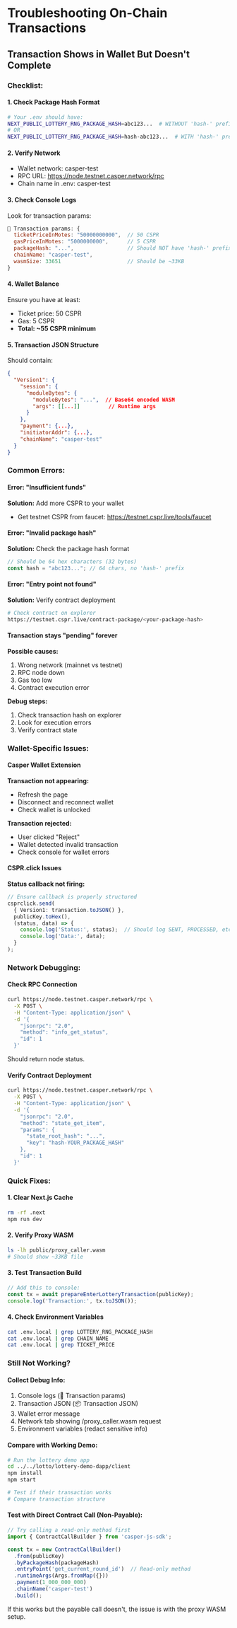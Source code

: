 # Troubleshooting On-Chain Transactions

## Transaction Shows in Wallet But Doesn't Complete

### Checklist:

#### 1. Check Package Hash Format
```bash
# Your .env should have:
NEXT_PUBLIC_LOTTERY_RNG_PACKAGE_HASH=abc123...  # WITHOUT 'hash-' prefix
# OR
NEXT_PUBLIC_LOTTERY_RNG_PACKAGE_HASH=hash-abc123...  # WITH 'hash-' prefix (code removes it)
```

#### 2. Verify Network
- Wallet network: casper-test
- RPC URL: https://node.testnet.casper.network/rpc
- Chain name in .env: casper-test

#### 3. Check Console Logs
Look for transaction params:
```javascript
🔧 Transaction params: {
  ticketPriceInMotes: "50000000000",  // 50 CSPR
  gasPriceInMotes: "5000000000",      // 5 CSPR
  packageHash: "...",                 // Should NOT have 'hash-' prefix
  chainName: "casper-test",
  wasmSize: 33651                     // Should be ~33KB
}
```

#### 4. Wallet Balance
Ensure you have at least:
- Ticket price: 50 CSPR
- Gas: 5 CSPR
- **Total: ~55 CSPR minimum**

#### 5. Transaction JSON Structure
Should contain:
```json
{
  "Version1": {
    "session": {
      "moduleBytes": {
        "moduleBytes": "...",  // Base64 encoded WASM
        "args": [[...]]         // Runtime args
      }
    },
    "payment": {...},
    "initiatorAddr": {...},
    "chainName": "casper-test"
  }
}
```

### Common Errors:

#### Error: "Insufficient funds"
**Solution:** Add more CSPR to your wallet
- Get testnet CSPR from faucet: https://testnet.cspr.live/tools/faucet

#### Error: "Invalid package hash"
**Solution:** Check the package hash format
```typescript
// Should be 64 hex characters (32 bytes)
const hash = "abc123..."; // 64 chars, no 'hash-' prefix
```

#### Error: "Entry point not found"
**Solution:** Verify contract deployment
```bash
# Check contract on explorer
https://testnet.cspr.live/contract-package/<your-package-hash>
```

#### Transaction stays "pending" forever
**Possible causes:**
1. Wrong network (mainnet vs testnet)
2. RPC node down
3. Gas too low
4. Contract execution error

**Debug steps:**
1. Check transaction hash on explorer
2. Look for execution errors
3. Verify contract state

### Wallet-Specific Issues:

#### Casper Wallet Extension

**Transaction not appearing:**
- Refresh the page
- Disconnect and reconnect wallet
- Check wallet is unlocked

**Transaction rejected:**
- User clicked "Reject"
- Wallet detected invalid transaction
- Check console for wallet errors

#### CSPR.click Issues

**Status callback not firing:**
```typescript
// Ensure callback is properly structured
csprclick.send(
  { Version1: transaction.toJSON() },
  publicKey.toHex(),
  (status, data) => {
    console.log('Status:', status);  // Should log SENT, PROCESSED, etc.
    console.log('Data:', data);
  }
);
```

### Network Debugging:

#### Check RPC Connection
```bash
curl https://node.testnet.casper.network/rpc \
  -X POST \
  -H "Content-Type: application/json" \
  -d '{
    "jsonrpc": "2.0",
    "method": "info_get_status",
    "id": 1
  }'
```

Should return node status.

#### Verify Contract Deployment
```bash
curl https://node.testnet.casper.network/rpc \
  -X POST \
  -H "Content-Type: application/json" \
  -d '{
    "jsonrpc": "2.0",
    "method": "state_get_item",
    "params": {
      "state_root_hash": "...",
      "key": "hash-YOUR_PACKAGE_HASH"
    },
    "id": 1
  }'
```

### Quick Fixes:

#### 1. Clear Next.js Cache
```bash
rm -rf .next
npm run dev
```

#### 2. Verify Proxy WASM
```bash
ls -lh public/proxy_caller.wasm
# Should show ~33KB file
```

#### 3. Test Transaction Build
```typescript
// Add this to console:
const tx = await prepareEnterLotteryTransaction(publicKey);
console.log('Transaction:', tx.toJSON());
```

#### 4. Check Environment Variables
```bash
cat .env.local | grep LOTTERY_RNG_PACKAGE_HASH
cat .env.local | grep CHAIN_NAME
cat .env.local | grep TICKET_PRICE
```

### Still Not Working?

#### Collect Debug Info:
1. Console logs (🔧 Transaction params)
2. Transaction JSON (📦 Transaction JSON)
3. Wallet error message
4. Network tab showing /proxy_caller.wasm request
5. Environment variables (redact sensitive info)

#### Compare with Working Demo:
```bash
# Run the lottery demo app
cd ../../lotto/lottery-demo-dapp/client
npm install
npm start

# Test if their transaction works
# Compare transaction structure
```

#### Test with Direct Contract Call (Non-Payable):
```typescript
// Try calling a read-only method first
import { ContractCallBuilder } from 'casper-js-sdk';

const tx = new ContractCallBuilder()
  .from(publicKey)
  .byPackageHash(packageHash)
  .entryPoint('get_current_round_id')  // Read-only method
  .runtimeArgs(Args.fromMap({}))
  .payment(1_000_000_000)
  .chainName('casper-test')
  .build();
```

If this works but the payable call doesn't, the issue is with the proxy WASM setup.
